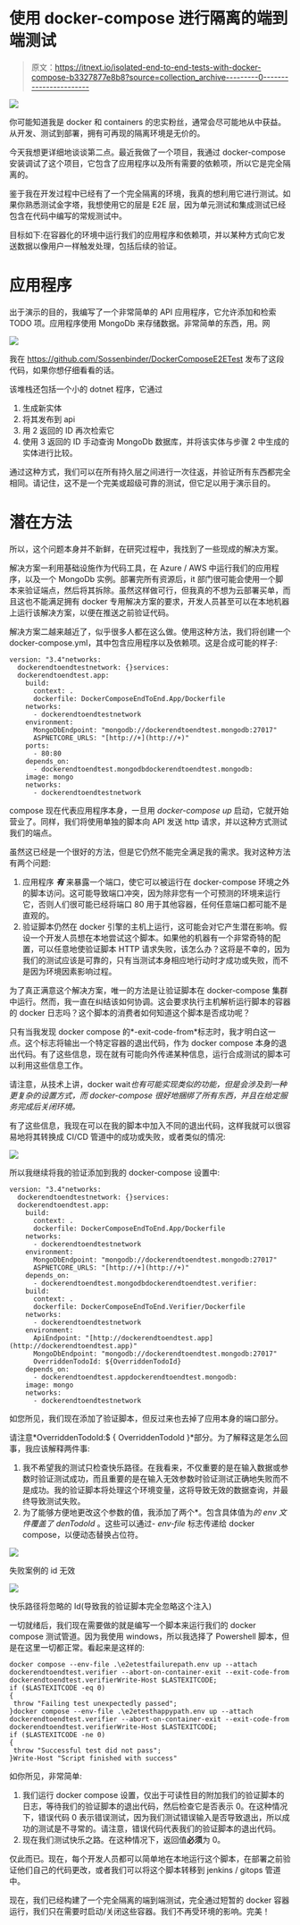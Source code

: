 # 使用 docker-compose 进行隔离的端到端测试

> 原文：<https://itnext.io/isolated-end-to-end-tests-with-docker-compose-b3327877e8b8?source=collection_archive---------0----------------------->

![](img/c1edc5539c740ff01a37a5222c4f174c.png)

你可能知道我是 docker 和 containers 的忠实粉丝，通常会尽可能地从中获益。从开发、测试到部署，拥有可再现的隔离环境是无价的。

今天我想更详细地谈谈第二点。最近我做了一个项目，我通过 docker-compose 安装调试了这个项目，它包含了应用程序以及所有需要的依赖项，所以它是完全隔离的。

鉴于我在开发过程中已经有了一个完全隔离的环境，我真的想利用它进行测试。如果你熟悉测试金字塔，我想使用它的层是 E2E 层，因为单元测试和集成测试已经包含在代码中编写的常规测试中。

目标如下:在容器化的环境中运行我们的应用程序和依赖项，并以某种方式向它发送数据以像用户一样触发处理，包括后续的验证。

# 应用程序

出于演示的目的，我编写了一个非常简单的 API 应用程序，它允许添加和检索 TODO 项。应用程序使用 MongoDb 来存储数据。非常简单的东西，用。网

![](img/c1bb2085bc38bd5e375e033f571be067.png)

我在 https://github.com/Sossenbinder/DockerComposeE2ETest 发布了这段代码，如果你想仔细看看的话。

该堆栈还包括一个小的 dotnet 程序，它通过

1.  生成新实体
2.  将其发布到 api
3.  用 2 返回的 ID 再次检索它
4.  使用 3 返回的 ID 手动查询 MongoDb 数据库，并将该实体与步骤 2 中生成的实体进行比较。

通过这种方式，我们可以在所有持久层之间进行一次往返，并验证所有东西都完全相同。请记住，这不是一个完美或超级可靠的测试，但它足以用于演示目的。

# 潜在方法

所以，这个问题本身并不新鲜，在研究过程中，我找到了一些现成的解决方案。

解决方案一利用基础设施作为代码工具，在 Azure / AWS 中运行我们的应用程序，以及一个 MongoDb 实例。部署完所有资源后，it 部门很可能会使用一个脚本来验证端点，然后将其拆除。虽然这样做可行，但我真的不想为云部署买单，而且这也不能满足拥有 docker 专用解决方案的要求，开发人员甚至可以在本地机器上运行该解决方案，以便在推送之前验证代码。

解决方案二越来越近了，似乎很多人都在这么做。使用这种方法，我们将创建一个 docker-compose.yml，其中包含应用程序以及依赖项。这是合成可能的样子:

```
version: "3.4"networks:
  dockerendtoendtestnetwork: {}services:
  dockerendtoendtest.app:
    build:
      context: .
      dockerfile: DockerComposeEndToEnd.App/Dockerfile
    networks:
      - dockerendtoendtestnetwork
    environment:
      MongoDbEndpoint: "mongodb://dockerendtoendtest.mongodb:27017"
      ASPNETCORE_URLS: "[http://+](http://+)"
    ports:
      - 80:80    
    depends_on:
      - dockerendtoendtest.mongodbdockerendtoendtest.mongodb:
    image: mongo
    networks:
      - dockerendtoendtestnetwork
```

compose 现在代表应用程序本身，一旦用 *docker-compose up* 启动，它就开始营业了。同样，我们将使用单独的脚本向 API 发送 http 请求，并以这种方式测试我们的端点。

虽然这已经是一个很好的方法，但是它仍然不能完全满足我的需求。我对这种方法有两个问题:

1.  应用程序 ***有*** 来暴露一个端口，使它可以被运行在 docker-compose 环境之外的脚本访问。这可能导致端口冲突，因为除非您有一个可预测的环境来运行它，否则人们很可能已经将端口 80 用于其他容器，任何任意端口都可能不是直观的。
2.  验证脚本仍然在 docker 引擎的主机上运行，这可能会对它产生潜在影响。假设一个开发人员想在本地尝试这个脚本。如果他的机器有一个非常奇特的配置，可以任意地使验证脚本 HTTP 请求失败，该怎么办？这将是不幸的，因为我们的测试应该是可靠的，只有当测试本身相应地行动时才成功或失败，而不是因为环境因素影响过程。

为了真正满意这个解决方案，唯一的方法是让验证脚本在 docker-compose 集群中运行。然而，我一直在纠结该如何协调。这会要求执行主机解析运行脚本的容器的 docker 日志吗？这个脚本的消费者如何知道这个脚本是否成功呢？

只有当我发现 docker compose 的*-exit-code-from<service name>*标志时，我才明白这一点。这个标志将输出一个特定容器的退出代码，作为 docker compose 本身的退出代码。有了这些信息，现在就有可能向外传递某种信息，运行合成测试的脚本可以利用这些信息工作。

请注意，从技术上讲，docker wait*也有可能实现类似的功能，但是会涉及到一种更复杂的设置方式，而 docker-compose 很好地捆绑了所有东西，并且在给定服务完成后关闭环境。*

有了这些信息，我现在可以在我的脚本中加入不同的退出代码，这样我就可以很容易地将其转换成 CI/CD 管道中的成功或失败，或者类似的情况:

![](img/9722b9ee49a95e2ccfdc21d9f205775c.png)

所以我继续将我的验证添加到我的 docker-compose 设置中:

```
version: "3.4"networks:
  dockerendtoendtestnetwork: {}services:
  dockerendtoendtest.app:
    build:
      context: .
      dockerfile: DockerComposeEndToEnd.App/Dockerfile
    networks:
      - dockerendtoendtestnetwork
    environment:
      MongoDbEndpoint: "mongodb://dockerendtoendtest.mongodb:27017"
      ASPNETCORE_URLS: "[http://+](http://+)"
    depends_on:
      - dockerendtoendtest.mongodbdockerendtoendtest.verifier:
    build:
      context: .
      dockerfile: DockerComposeEndToEnd.Verifier/Dockerfile
    networks:
      - dockerendtoendtestnetwork
    environment:
      ApiEndpoint: "[http://dockerendtoendtest.app](http://dockerendtoendtest.app)"
      MongoDbEndpoint: "mongodb://dockerendtoendtest.mongodb:27017"
      OverriddenTodoId: ${OverriddenTodoId}
    depends_on:
      - dockerendtoendtest.appdockerendtoendtest.mongodb:
    image: mongo
    networks:
      - dockerendtoendtestnetwork
```

如您所见，我们现在添加了验证脚本，但反过来也去掉了应用本身的端口部分。

请注意*OverriddenTodoId:$ { OverriddenTodoId }*部分。为了解释这是怎么回事，我应该解释两件事:

1.  我不希望我的测试只检查快乐路径。在我看来，不仅重要的是在输入数据或参数时验证测试成功，而且重要的是在输入无效参数时验证测试正确地失败而不是成功。我的验证脚本将处理这个环境变量，这将导致无效的数据查询，并最终导致测试失败。
2.  为了能够方便地更改这个参数的值，我添加了两个*。包含具体值为*的 env 文件覆盖了 denTodoId* 。这些可以通过- *env-file* 标志传递给 docker compose，以便动态替换占位符。

![](img/405400fe7f5c5da26d0bd5c01a8ed7ba.png)

失败案例的 id 无效

![](img/e30cceed016da8ef4821ffaa0c52df81.png)

快乐路径将忽略的 Id(导致我的验证脚本完全忽略这个注入)

一切就绪后，我们现在需要做的就是编写一个脚本来运行我们的 docker compose 测试管道。因为我使用 windows，所以我选择了 Powershell 脚本，但是在这里一切都正常。看起来是这样的:

```
docker compose --env-file .\e2etestfailurepath.env up --attach dockerendtoendtest.verifier --abort-on-container-exit --exit-code-from dockerendtoendtest.verifierWrite-Host $LASTEXITCODE;
if ($LASTEXITCODE -eq 0)
{
 throw "Failing test unexpectedly passed";
}docker compose --env-file .\e2etesthappypath.env up --attach dockerendtoendtest.verifier --abort-on-container-exit --exit-code-from dockerendtoendtest.verifierWrite-Host $LASTEXITCODE;
if ($LASTEXITCODE -ne 0)
{
 throw "Successful test did not pass";
}Write-Host "Script finished with success"
```

如你所见，非常简单:

1.  我们运行 docker compose 设置，仅出于可读性目的附加我们的验证脚本的日志，等待我们的验证脚本的退出代码，然后检查它是否表示 0。在这种情况下，错误代码 0 表示错误测试，因为我们测试错误输入是否导致退出，所以成功的测试是不寻常的。请注意，错误代码代表我们的验证脚本的退出代码。
2.  现在我们测试快乐之路。在这种情况下，返回值**必须**为 0。

仅此而已。现在，每个开发人员都可以简单地在本地运行这个脚本，在部署之前验证他们自己的代码更改，或者我们可以将这个脚本转移到 jenkins / gitops 管道中。

现在，我们已经构建了一个完全隔离的端到端测试，完全通过短暂的 docker 容器运行，我们只在需要时启动/关闭这些容器。我们不再受环境的影响。完美！